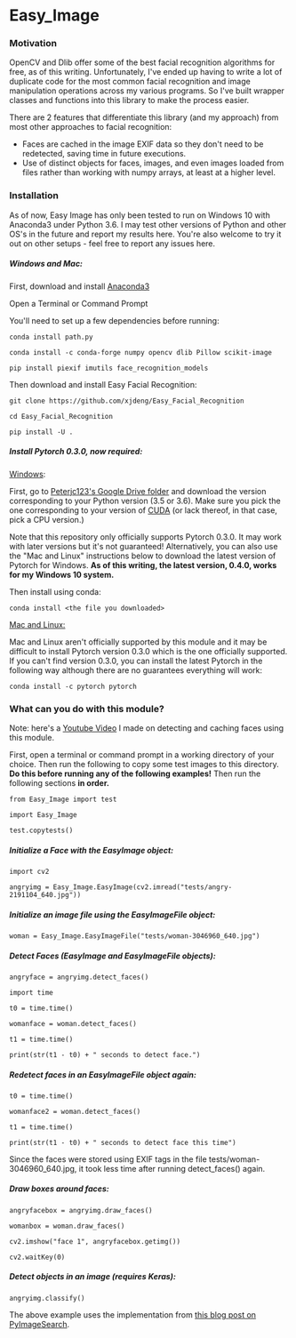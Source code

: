 # Easy_Image

### Motivation

OpenCV and Dlib offer some of the best facial recognition algorithms for free, as of this writing.  Unfortunately, I've ended up having to write a lot of duplicate code for the most common facial recognition and image manipulation operations across my various programs.  So I've built wrapper classes and functions into this library to make the process easier.

There are 2 features that differentiate this library (and my approach) from most other approaches to facial recognition:

- Faces are cached in the image EXIF data so they don't need to be redetected, saving time in future executions.
- Use of distinct objects for faces, images, and even images loaded from files rather than working with numpy arrays, at least at a higher level.

### Installation

As of now, Easy Image has only been tested to run on Windows 10 with Anaconda3 under Python 3.6.  I may test other versions of Python and other OS's in the future and report my results here.  You're also welcome to try it out on other setups - feel free to report any issues here.

##### Windows and Mac:

First, download and install [Anaconda3](https://www.anaconda.com/download/)

Open a Terminal or Command Prompt

You'll need to set up a few dependencies before running:

`conda install path.py`

`conda install -c conda-forge numpy opencv dlib Pillow scikit-image`

`pip install piexif imutils face_recognition_models`

Then download and install Easy Facial Recognition:

`git clone https://github.com/xjdeng/Easy_Facial_Recognition`

`cd Easy_Facial_Recognition`

`pip install -U .`

##### Install Pytorch 0.3.0, now required:

<u>Windows</u>:

First, go to [Peterjc123's Google Drive folder](https://drive.google.com/drive/folders/0B-X0-FlSGfCYdTNldW02UGl4MXM) and download the version corresponding to your Python version (3.5 or 3.6).  Make sure you pick the one corresponding to your version of [CUDA](https://developer.nvidia.com/cuda-90-download-archive) (or lack thereof, in that case, pick a CPU version.)

Note that this repository only officially supports Pytorch 0.3.0.  It may work with later versions but it's not guaranteed!  Alternatively, you can also use the "Mac and Linux" instructions below to download the latest version of Pytorch for Windows.  **As of this writing, the latest version, 0.4.0, works for my Windows 10 system.**

Then install using conda:

```conda install <the file you downloaded>```

<u>Mac and Linux:</u>

Mac and Linux aren't officially supported by this module and it may be difficult to install Pytorch version 0.3.0 which is the one officially supported.  If you can't find version 0.3.0, you can install the latest Pytorch in the following way although there are no guarantees everything will work:

```conda install -c pytorch pytorch```

### What can you do with this module?

Note: here's a [Youtube Video](https://www.youtube.com/watch?v=OVtqR4F4z8I) I made on detecting and caching faces using this module.

First, open a terminal or command prompt in a working directory of your choice.  Then run the following to copy some test images to this directory.  **Do this before running any of the following examples!**  Then run the following sections **in order.**

`from Easy_Image import test`

`import Easy_Image`

`test.copytests()`

##### Initialize a Face with the EasyImage object:

`import cv2`

`angryimg = Easy_Image.EasyImage(cv2.imread("tests/angry-2191104_640.jpg"))`

##### Initialize an image file using the EasyImageFile object:

`woman = Easy_Image.EasyImageFile("tests/woman-3046960_640.jpg")`

##### Detect Faces (EasyImage and EasyImageFile objects):

`angryface = angryimg.detect_faces()`

`import time`

`t0 = time.time()`

`womanface = woman.detect_faces()`

`t1 = time.time()`

`print(str(t1 - t0) + " seconds to detect face.")`

##### Redetect faces in an EasyImageFile object again:

`t0 = time.time()`

`womanface2 = woman.detect_faces()`

`t1 = time.time()`

`print(str(t1 - t0) + " seconds to detect face this time")`

Since the faces were stored using EXIF tags in the file tests/woman-3046960_640.jpg, it took less time after running detect_faces() again.

##### Draw boxes around faces:

`angryfacebox = angryimg.draw_faces()`

`womanbox = woman.draw_faces()`

`cv2.imshow("face 1", angryfacebox.getimg())`

`cv2.waitKey(0)`

##### Detect objects in an image (requires Keras):

```
angryimg.classify()
```

The above example uses the implementation from [this blog post on PyImageSearch](https://www.pyimagesearch.com/2017/03/20/imagenet-vggnet-resnet-inception-xception-keras/).

